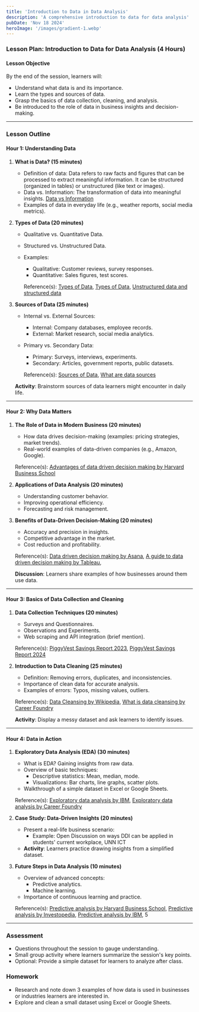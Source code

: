 ```yaml
---
title: 'Introduction to Data in Data Analysis'
description: 'A comprehensive introduction to data for data analysis'
pubDate: 'Nov 18 2024'
heroImage: '/images/gradient-1.webp'
---
```


### **Lesson Plan: Introduction to Data for Data Analysis (4 Hours)**

#### **Lesson Objective**
By the end of the session, learners will:
- Understand what data is and its importance.
- Learn the types and sources of data.
- Grasp the basics of data collection, cleaning, and analysis.
- Be introduced to the role of data in business insights and decision-making.

---

### **Lesson Outline**

#### **Hour 1: Understanding Data**
1. **What is Data? (15 minutes)**
   - Definition of data: Data refers to raw facts and figures that can be processed to extract meaningful information. It can be structured (organized in tables) or unstructured (like text or images).
   - Data vs. Information: The transformation of data into meaningful insights. [Data vs Information](https://bloomfire.com/blog/data-vs-information/)
   - Examples of data in everyday life (e.g., weather reports, social media metrics).

2. **Types of Data (20 minutes)**
   - Qualitative vs. Quantitative Data.
   - Structured vs. Unstructured Data.
   - Examples:
     - Qualitative: Customer reviews, survey responses.
     - Quantitative: Sales figures, test scores.

     Reference(s): [Types of Data](https://www.coursera.org/articles/types-of-data), [Types of Data](https://www.coursera.org/in/articles/types-of-data), [Unstructured data and structured data](https://www.questionpro.com/blog/structured-data/)

3. **Sources of Data (25 minutes)**
   - Internal vs. External Sources:
     - Internal: Company databases, employee records.
     - External: Market research, social media analytics.
   - Primary vs. Secondary Data:
     - Primary: Surveys, interviews, experiments.
     - Secondary: Articles, government reports, public datasets.

     Reference(s): [Sources of Data](https://www.questionpro.com/blog/sources-of-data/), [What are data sources](https://www.akooda.co/blog/what-are-data-sources)

   **Activity**: Brainstorm sources of data learners might encounter in daily life.

---

#### **Hour 2: Why Data Matters**
1. **The Role of Data in Modern Business (20 minutes)**
   - How data drives decision-making (examples: pricing strategies, market trends).
   - Real-world examples of data-driven companies (e.g., Amazon, Google).

   Reference(s): [Advantages of data driven decision making by Harvard Business School](https://online.hbs.edu/blog/post/data-driven-decision-making)

2. **Applications of Data Analysis (20 minutes)**
   - Understanding customer behavior.
   - Improving operational efficiency.
   - Forecasting and risk management.

3. **Benefits of Data-Driven Decision-Making (20 minutes)**
   - Accuracy and precision in insights.
   - Competitive advantage in the market.
   - Cost reduction and profitability.

   Reference(s): [Data driven decision making by Asana](https://asana.com/resources/data-driven-decision-making), [A guide to data driven decision making by Tableau](https://www.tableau.com/learn/articles/data-driven-decision-making), 

   **Discussion**: Learners share examples of how businesses around them use data.

---

#### **Hour 3: Basics of Data Collection and Cleaning**
1. **Data Collection Techniques (20 minutes)**
   - Surveys and Questionnaires.
   - Observations and Experiments.
   - Web scraping and API integration (brief mention).

   Reference(s): [PiggyVest Savings Report 2023](https://www.piggyvest.com/reports/2023), [PiggyVest Savings Report 2024](https://www.piggyvest.com/reports/2024)

2. **Introduction to Data Cleaning (25 minutes)**
   - Definition: Removing errors, duplicates, and inconsistencies.
   - Importance of clean data for accurate analysis.
   - Examples of errors: Typos, missing values, outliers.

   Reference(s): [Data Cleansing by Wikipedia](https://en.wikipedia.org/wiki/Data_cleansing), [What is data cleansing by Career Foundry](https://careerfoundry.com/en/blog/data-analytics/what-is-data-cleaning/)

   **Activity**: Display a messy dataset and ask learners to identify issues.

---

#### **Hour 4: Data in Action**
1. **Exploratory Data Analysis (EDA) (30 minutes)**
   - What is EDA? Gaining insights from raw data.
   - Overview of basic techniques:
     - Descriptive statistics: Mean, median, mode.
     - Visualizations: Bar charts, line graphs, scatter plots.
   - Walkthrough of a simple dataset in Excel or Google Sheets.

   Reference(s): [Exploratory data analysis by IBM](https://www.ibm.com/topics/exploratory-data-analysis), [Exploratory data analysis by Career Foundry](https://careerfoundry.com/en/blog/data-analytics/exploratory-data-analysis/)

2. **Case Study: Data-Driven Insights (20 minutes)**
   - Present a real-life business scenario:
     - Example: Open Discussion on ways DDI can be applied in students' current workplace, UNN ICT
   - **Activity**: Learners practice drawing insights from a simplified dataset.

3. **Future Steps in Data Analysis (10 minutes)**
   - Overview of advanced concepts:
     - Predictive analytics.
     - Machine learning.
   - Importance of continuous learning and practice.

   Reference(s): [Predictive analysis by Harvard Business School](https://online.hbs.edu/blog/post/predictive-analytics), [Predictive analysis by Investopedia](https://www.investopedia.com/terms/p/predictive-analytics.asp), [Predictive analysis by IBM](https://www.ibm.com/topics/predictive-analytics), 5

---

### **Assessment**
- Questions throughout the session to gauge understanding.
- Small group activity where learners summarize the session's key points.
- Optional: Provide a simple dataset for learners to analyze after class. 

### **Homework**
- Research and note down 3 examples of how data is used in businesses or industries learners are interested in.
- Explore and clean a small dataset using Excel or Google Sheets.

